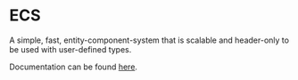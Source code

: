 # ECS
A simple, fast, entity-component-system that is scalable and header-only to be used with user-defined types.

Documentation can be found [here](https://nekeko.com/ECS/).
